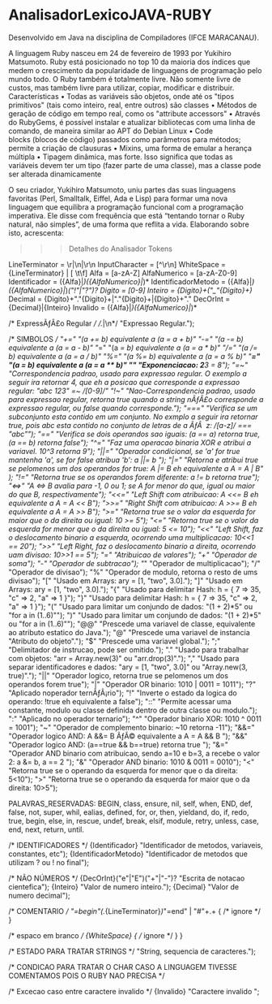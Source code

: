 # AnalisadorLexicoJAVA-RUBY

Desenvolvido em Java na disciplina de Compiladores (IFCE MARACANAU).

A linguagem Ruby nasceu em 24 de fevereiro de 1993 por Yukihiro Matsumoto. Ruby está posicionado no top 10 da maioria dos índices que medem o crescimento da popularidade de linguagens de programação pelo mundo todo. O Ruby também é totalmente livre. Não somente livre de custos, mas também livre para utilizar, copiar, modificar e distribuir.
Características
 • Todas as variáveis são objetos, onde até os "tipos primitivos" (tais como inteiro, real, entre outros) são classes
 • Métodos de geração de código em tempo real, como os "attribute accessors"
 • Através do RubyGems, é possível instalar e atualizar bibliotecas com uma linha de comando, de maneira similar    ao APT do Debian Linux
 • Code blocks (blocos de código) passados como parâmetros para métodos; permite a criação de clausuras
 • Mixins, uma forma de emular a herança múltipla
 • Tipagem dinâmica, mas forte. Isso significa que todas as variáveis devem ter um tipo (fazer parte de uma classe), mas a     classe pode ser alterada dinamicamente

O seu criador, Yukihiro Matsumoto, uniu partes das suas linguagens favoritas (Perl, Smalltalk, Eiffel, Ada e Lisp) para formar uma nova linguagem que equilibra a programação funcional com a programação imperativa.
Ele disse com frequência que está “tentando tornar o Ruby natural, não simples”, de uma forma que reflita a vida. Elaborando sobre isto, acrescenta: 

>>>Detalhes do Analisador
>>>Tokens

LineTerminator = \r|\n|\r\n
InputCharacter = [^\r\n]
WhiteSpace     = {LineTerminator} | [ \t\f]
Alfa = [a-zA-Z]
AlfaNumerico = [a-zA-Z0-9]
Identificador = ({Alfa}|_)({AlfaNumerico}|_)*
IdentificadorMetodo = ({Alfa}|_)({AlfaNumerico}|_)*("!"|"?")?
Digito = [0-9]
Inteiro = {Digito}+("_"{Digito}+)*
Decimal = {Digito}+"."{Digito}+|"."{Digito}+|{Digito}+"."
DecOrInt = {Decimal}|{Inteiro}
Invalido = ({Alfa}|_)({AlfaNumerico}|_)*

/* ExpressÃƒÂ£o Regular */
\/.*|\n*\/ "Expressao Regular."); 

/* SIMBOLOS */
"+=" "(a += b) equivalente a (a = a + b)"
"-=" "(a -= b) equivalente a (a = a - b)"
"*=" "(a *= b) equivalente a (a = a * b)"
"/=" "(a /= b) equivalente a (a = a / b)"
"%=" "(a %= b) equivalente a (a = a % b)"
"**=" "(a **= b) equivalente a (a = a ** b)"
"**" "Exponenciacao: 2**3 = 8"); 
"=~" "Correspondencia padrao, usado para expressao regular. O exemplo a seguir ira retornar 4, que eh a posicao que corresponde a expressao regular: \"abc 123\" =~ /[0-9]/" 
"!~" "Nao-Correspondencia padrao, usado para expressao regular, retorna true quando a string nÃƒÂ£o corresponde a expressao regular, ou false quando corresponde.");
"===" "Verifica se um subconjunto esta contido em um conjunto. No exmplo a seguir ira retornar true, pois abc esta contido no conjunto de letras de a ÃƒÂ  z: /[a-z]/ === \"abc\"");
"==" "Verifica se dois operandos sao iguais: (a == a) retorna true, (a == b) retorna false");
"^=" "Faz uma operacao binaria XOR e atribui a variavel. 10^3 retorna 9");
"||=" "Operador condicional, se 'a' for true mantenha 'a', se for false atribua 'b': a ||= b ");
"|=" "Retorna e atribui true se pelomenos um dos operandos for true: A |= B eh equivalente a A = A | B" );
"!=" "Retorna true se os operandos forem diferente: a != b retorna true");
"<=>" "A <=> B avalia para -1, 0 ou 1; se A for menor do que, igual ou maior do que B, respectivamente");
"<<=" "Left Shift com atribuicao: A <<= B eh equivalente a A = A << B");
">>=" "Right Shift com atribuicao: A >>= B eh equivalente a A = A >> B");
">=" "Retorna true se o valor da esquerda for maior que o da direita ou igual: 10 >= 5");
"<=" "Retorna true se o valor da esquerda for menor que o da direita ou igual: 5 <= 10");
"<<" "Left Shift, faz o deslocamento binario a esquerda, ocorrendo uma multiplicacao: 10<<1 == 20");
">>" "Left Right, faz o deslocamento binario a direita, ocorrendo uam divisao: 10>>1 == 5");
"=" "Atribuicao de valores");
"+" "Operador de soma");
"-" "Operador de subtracao");
"*" "Operador de multiplicacao");
"/" "Operador de divisao");
"%" "Operador de modulo, retorna o resto de ums divisao");
"[" "Usado em Arrays: ary = [1, \"two\", 3.0].");
"]" "Usado em Arrays: ary = [1, \"two\", 3.0].");
"{" "Usado para delimitar Hash: h = { 7 => 35, \"c\" => 2, \"a\" => 1 }");
"}" "Usado para delimitar Hash: h = { 7 => 35, \"c\" => 2, \"a\" => 1 }");
"(" "Usado para limitar um conjundo de dados: \"(1 + 2)*5\" ou \"for a in (1..6)\"");
")" "Usado para limitar um conjundo de dados: \"(1 + 2)*5\" ou \"for a in (1..6)\"");
"@@" "Prescede uma variavel de classe, equivalente ao atributo estatico do Java.");
"@" "Prescede uma variavel de instancia \"Atributo do objeto\".");
"$" "Prescede uma variavel global.");
";" "Delimitador de instrucao, pode ser omitido.");
"." "Usado para trabalhar com objetos: \"arr = Array.new(3)\" ou \"arr.drop(3)\".");
"," "Usado para separar identificadores e dados: \"ary = [1, \"two\", 3.0]\" ou \"Array.new(3, true)\".");
"||" "Operador logico, retorna true se pelomenos um dos operandos forem true");
"|" "Operador OR binario: 1010 | 0011 = 1011");
"?" "Aplicado noperador ternÃƒÂ¡rio");
"!" "Inverte o estado da logica do operando: !true eh equivalente a false");
"::" "Permite acessar uma constante, modulo ou classe definida dentro de outra classe ou modulo.");
":" "Aplicado no operador ternario");
"^" "Operador binario XOR: 1010 ^ 0011 = 1001");
"~" "Operador de complemento binario: ~10 retorna -11");
"&&=" "Operador logico AND: A &&= B ÃƒÂ© equivalente a A = A && B ");
"&&" "Operador logico AND: (a==true && b==true) retorna true ");
"&=" "Operador AND binario com atribuicao, sendo a=10 e b=3, a recebe o valor 2: a &= b, a == 2 ");
"&" "Operador AND binario: 1010 & 0011 = 0010");
"<" "Retorna true se o operando da esquerda for menor que o da direita: 5<10");
">" "Retorna true se o operando da esquerda for maior que o da direita: 10>5");

PALAVRAS_RESERVADAS:
BEGIN, class, ensure, nil, self, when, END, def, false, not, super, whil, ealias, defined, for, or, then, yieldand, do, if, redo, true, begin,  else, in, rescue, undef, break, elsif, module, retry, unless, case, end, next, return, until.

/* IDENTIFICADORES */ 
{Identificador} "Identificador de metodos, variaveis, constantes, etc");
{IdentificadorMetodo} "Identificador de metodos que utilizam ? ou ! no final");

/* NÃO NÚMEROS */
{DecOrInt}("e"|"E")("+"|"-")? "Escrita de notacao cientefica");
{Inteiro} "Valor de numero inteiro.");
{Decimal} "Valor de numero decimal");

/* COMENTARIO */
"=begin"(.*{LineTerminator}*)*"=end" | "#"+.+	{ /* ignore */ }

/* espaco em branco */
{WhiteSpace}				{ /* ignore */ }
}

/* ESTADO PARA TRATAR STRINGS */
<STRING> "String, sequencia de caracteres."); 

/* CONDICAO PARA TRATAR O CHAR
   CASO A LINGUAGEM TIVESSE
   COMENTAMOS POIS O RUBY NAO PRECISA */

/* Excecao caso entre caractere invalido */
{Invalido} "Caractere invalido ";
         
						
